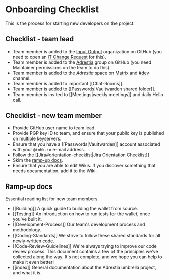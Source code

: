 # Onboarding Checklist

This is the process for starting new developers on the project.

## Checklist - team lead

- Team member is added to the [Input Output](https://github.com/orgs/input-output-hk/people) organization on GitHub (you need to open an [IT Change Request](https://input-output.atlassian.net/servicedesk/customer/portal/2/group/6) for this).
- Team member is added to the [Adrestia](https://github.com/orgs/input-output-hk/teams/adrestia) group on GitHub (you need Maintainer permissions on the team to do this).
- Team member is added to the _Adrestia_ space on [Matrix](https://element.adrestia.iohkdev.io) and [\#dev](https://element.adrestia.iohkdev.io/#/room/#dev:adrestia.iohkdev.io) channel.
- Team member is added to important [[Chat-Rooms]].
- Team member is added to [[Passwords|Vaultwarden shared folder]].
- Team member is invited to [[Meetings|weekly meetings]] and daily Hello call.

## Checklist - new team member

- Provide GitHub user name to team lead.
- Provide PGP key ID to team, and ensure that your public key is published on multiple keyservers.
- Ensure that you have a [[Passwords|Vaultwarden]] account associated with your `@iohk.io` e-mail address.
- Follow the [[Jira#orientation-checklist|Jira Orientation Checklist]]
- Skim the [ramp-up docs](#ramp-up-docs).
- Ensure that you are able to edit Wikis. If you discover
  something that needs documentation, add it to the Wiki.

## Ramp-up docs

Essential reading list for new team members.

- [[Building]]
    A quick guide to building the wallet from source.
- [[Testing]]
    An introduction on how to run tests for the wallet, once you've built it.
- [[Development-Process]]
    Our team's development process and methodology.
- [[Coding-Standards]]
    We strive to follow these shared standards for all newly-written code.
- [[Code-Review-Guidelines]]
    We're always trying to improve our code review process. This document contains a few of the principles we've collected along the way. It's not complete, and we hope you can help to make it even better!
- [[index]]
   General documentation about the Adrestia umbrella project, and what it is.
